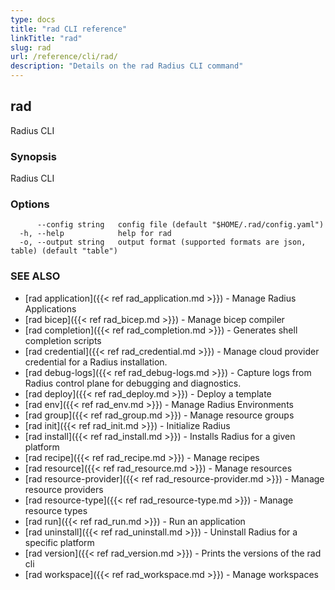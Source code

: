 ```yaml
---
type: docs
title: "rad CLI reference"
linkTitle: "rad"
slug: rad
url: /reference/cli/rad/
description: "Details on the rad Radius CLI command"
---
```

## rad

Radius CLI

### Synopsis

Radius CLI

### Options

```
      --config string   config file (default "$HOME/.rad/config.yaml")
  -h, --help            help for rad
  -o, --output string   output format (supported formats are json, table) (default "table")
```

### SEE ALSO

* [rad application]({{< ref rad_application.md >}})	 - Manage Radius Applications
* [rad bicep]({{< ref rad_bicep.md >}})	 - Manage bicep compiler
* [rad completion]({{< ref rad_completion.md >}})	 - Generates shell completion scripts
* [rad credential]({{< ref rad_credential.md >}})	 - Manage cloud provider credential for a Radius installation.
* [rad debug-logs]({{< ref rad_debug-logs.md >}})	 - Capture logs from Radius control plane for debugging and diagnostics.
* [rad deploy]({{< ref rad_deploy.md >}})	 - Deploy a template
* [rad env]({{< ref rad_env.md >}})	 - Manage Radius Environments
* [rad group]({{< ref rad_group.md >}})	 - Manage resource groups
* [rad init]({{< ref rad_init.md >}})	 - Initialize Radius
* [rad install]({{< ref rad_install.md >}})	 - Installs Radius for a given platform
* [rad recipe]({{< ref rad_recipe.md >}})	 - Manage recipes
* [rad resource]({{< ref rad_resource.md >}})	 - Manage resources
* [rad resource-provider]({{< ref rad_resource-provider.md >}})	 - Manage resource providers
* [rad resource-type]({{< ref rad_resource-type.md >}})	 - Manage resource types
* [rad run]({{< ref rad_run.md >}})	 - Run an application
* [rad uninstall]({{< ref rad_uninstall.md >}})	 - Uninstall Radius for a specific platform
* [rad version]({{< ref rad_version.md >}})	 - Prints the versions of the rad cli
* [rad workspace]({{< ref rad_workspace.md >}})	 - Manage workspaces

